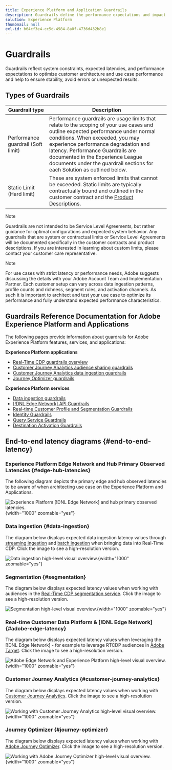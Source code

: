 ```yaml
---
title: Experience Platform and Application Guardrails 
description: Guardrails define the performance expectations and impact for the components and services within Adobe Experience Platform and Applications
solution: Experience Platform
thumbnail: null
exl-id: b64cf3e4-cc5d-4984-8a0f-4736d432b8e1
---
```


# Guardrails

Guardrails reflect system constraints, expected latencies, and performance expectations to optimize customer architecture and use case performance and help to ensure stability, avoid errors or unexpected results.

## Types of Guardrails

| Guardrail type | Description |
|---|---|
| Performance guardrail (Soft limit) | Performance guardrails are usage limits that relate to the scoping of your use cases and outline expected performance under normal conditions. When exceeded, you may experience performance degradation and latency. Performance Guardrails are documented in the Experience League documents under the guardrail sections for each Solution as outlined below.|
| Static Limit (Hard limit) | These are system enforced limits that cannot be exceeded. Static limits are typically contractually bound and outlined in the customer contract and the [Product Descriptions](https://helpx.adobe.com/legal/product-descriptions.html).|

>[!NOTE]
>
> Guardrails are not intended to be Service Level Agreements, but rather guidance for optimal configurations and expected system behavior. Any guardrails that are system or contractual limits or Service Level Agreements will be documented specifically in the customer contracts and product descriptions. If you are interested in learning about custom limits, please contact your customer care representative.

>[!NOTE]
>
> For use cases with strict latency or performance needs, Adobe suggests discussing the details with your Adobe Account Team and Implementation Partner. Each customer setup can vary across data ingestion patterns, profile counts and richness, segment rules, and activation channels. As such it is important to architect and test your use case to optimize its performance and fully understand expected performance characteristics. 

## Guardrails Reference Documentation for Adobe Experience Platform and Applications

The following pages provide information about guardrails for Adobe Experience Platform features, services, and applications:

**Experience Platform applications**

* [Real-Time CDP guardrails overview](https://experienceleague.adobe.com/docs/experience-platform/rtcdp/guardrails/overview.html)
* [Customer Journey Analytics audience sharing guardrails](https://experienceleague.adobe.com/docs/analytics-platform/using/cja-components/audiences/publish.html#latency)
* [Customer Journey Analytics data ingestion guardrails](https://experienceleague.adobe.com/docs/experience-platform/sources/connectors/adobe-applications/analytics.html#what-is-the-expected-latency-for-analytics-data-on-platform%3F)
* [Journey Optimizer guardrails](https://experienceleague.adobe.com/docs/journey-optimizer/using/get-started/guardrails.html)

**Experience Platform services**

* [Data ingestion guardrails](https://experienceleague.adobe.com/docs/experience-platform/ingestion/guardrails.html)
* [[!DNL Edge Network] API Guardrails](https://experienceleague.adobe.com/docs/experience-platform/edge-network-server-api/guardrails.html)
* [Real-time Customer Profile and Segmentation Guardrails](https://experienceleague.adobe.com/docs/experience-platform/profile/guardrails.html)
* [Identity Guardrails](https://experienceleague.adobe.com/docs/experience-platform/identity/guardrails.html?lang=en)
* [Query Service Guardrails](https://experienceleague.adobe.com/docs/experience-platform/query/guardrails.html?lang=en)
* [Destination Activation Guardrails](https://experienceleague.adobe.com/docs/experience-platform/destinations/guardrails.html)

## End-to-end latency diagrams {#end-to-end-latency}

### Experience Platform Edge Network and Hub Primary Observed Latencies {#edge-hub-latencies}

The following diagram depicts the primary edge and hub observed latencies to be aware of when architecting use case on the Experience Platform and Applications. 

![Experience Platform [!DNL Edge Network] and hub primary observed latencies.](/help/blueprints/experience-platform/deployment/assets/aep_edge_hub_latency_v1.svg "Experience Platform Edge Network and hub primary observed latencies"){width="1000" zoomable="yes"}

### Data ingestion {#data-ingestion}

The diagram below displays expected data ingestion latency values through [streaming ingestion](https://experienceleague.adobe.com/docs/experience-platform/ingestion/streaming/overview.html) and [batch ingestion](https://experienceleague.adobe.com/docs/experience-platform/ingestion/batch/getting-started.html?lang=en) when bringing data into Real-Time CDP. Click the image to see a high-resolution version.

![Data ingestion high-level visual overview.](/help/blueprints/experience-platform/deployment/assets/aep_data_flow_guardrails.svg "Data ingestion high-level visual overview and latency values"){width="1000" zoomable="yes"}

### Segmentation {#segmentation}

The diagram below displays expected latency values when working with audiences in the [Real-Time CDP segmentation service](https://experienceleague.adobe.com/docs/experience-platform/segmentation/home.html). Click the image to see a high-resolution version.

![Segmentation high-level visual overview.](/help/blueprints/experience-platform/deployment/assets/segmentation_guardrails.svg "Segmentation high-level visual overview and latency values"){width="1000" zoomable="yes"}

### Real-time Customer Data Platform & [!DNL Edge Network] {#adobe-edge-latency}

The diagram below displays expected latency values when leveraging the [!DNL Edge Network] - for example to leverage RTCDP audiences in [Adobe Target](https://experienceleague.adobe.com/docs/experience-platform/destinations/catalog/personalization/adobe-target-connection.html?lang=en). Click the image to see a high-resolution version.

![Adobe Edge Network and Experience Platform high-level visual overview.](/help/blueprints/experience-platform/deployment/assets/RTCDP_Edge_guardrails.svg "Exporting audiences to Adobe Target high-level visual overview and latency"){width="1000" zoomable="yes"}

### Customer Journey Analytics {#customer-journey-analytics}

The diagram below displays expected latency values when working with [Customer Journey Analytics](https://experienceleague.adobe.com/docs/analytics-platform/using/cja-overview/cja-overview.html?lang=en). Click the image to see a high-resolution version.

![Working with Customer Journey Analytics high-level visual overview.](/help/blueprints/experience-platform/deployment/assets/CJA_guardrails.svg "Working with Customer Journey Analytics high-level visual overview and latency values"){width="1000" zoomable="yes"}

### Journey Optimizer {#journey-optimizer}

The diagram below displays expected latency values when working with [Adobe Journey Optimizer](https://experienceleague.adobe.com/docs/journey-optimizer/using/get-started/get-started.html?lang=en). Click the image to see a high-resolution version.

![Working with Adobe Journey Optimizer high-level visual overview.](/help/blueprints/experience-platform/deployment/assets_box/AJO_guardrails.svg "Working with Adobe Journey Optimizer high-level visual overview and latency values"){width="1000" zoomable="yes"}